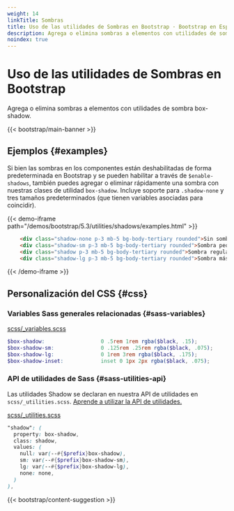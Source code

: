 ```yaml
---
weight: 14
linkTitle: Sombras
title: Uso de las utilidades de Sombras en Bootstrap · Bootstrap en Español v5.3
description: Agrega o elimina sombras a elementos con utilidades de sombra box-shadow.
noindex: true
---
```


# Uso de las utilidades de Sombras en Bootstrap

Agrega o elimina sombras a elementos con utilidades de sombra box-shadow.

{{< bootstrap/main-banner >}}

Ejemplos {#examples}
---------------------

Si bien las sombras en los componentes están deshabilitadas de forma predeterminada en Bootstrap y se pueden habilitar a través de `$enable-shadows`, también puedes agregar o eliminar rápidamente una sombra con nuestras clases de utilidad `box-shadow`. Incluye soporte para `.shadow-none` y tres tamaños predeterminados (que tienen variables asociadas para coincidir).

{{< demo-iframe path="/demos/bootstrap/5.3/utilities/shadows/examples.html" >}}
```html {filename="HTML"}
    <div class="shadow-none p-3 mb-5 bg-body-tertiary rounded">Sin sombra</div>
    <div class="shadow-sm p-3 mb-5 bg-body-tertiary rounded">Sombra pequeña</div>
    <div class="shadow p-3 mb-5 bg-body-tertiary rounded">Sombra regular</div>
    <div class="shadow-lg p-3 mb-5 bg-body-tertiary rounded">Sombra más grande</div>
```
{{< /demo-iframe >}}

Personalización del CSS {#css}
-----------

### Variables Sass generales relacionadas {#sass-variables}

[scss/_variables.scss](https://github.com/twbs/bootstrap/blob/v5.3.2/scss/_variables.scss)

```scss {filename="scss/_variables.scss"}
$box-shadow:                  0 .5rem 1rem rgba($black, .15);
$box-shadow-sm:               0 .125rem .25rem rgba($black, .075);
$box-shadow-lg:               0 1rem 3rem rgba($black, .175);
$box-shadow-inset:            inset 0 1px 2px rgba($black, .075);
```

### API de utilidades de Sass {#sass-utilities-api}

Las utilidades Shadow se declaran en nuestra API de utilidades en `scss/_utilities.scss`. [Aprende a utilizar la API de utilidades.](/bootstrap/5.3/utilities/api/#using-the-api)

[scss/_utilities.scss](https://github.com/twbs/bootstrap/blob/v5.3.2/scss/_utilities.scss)

```scss {filename="scss/_utilities.scss"}
"shadow": (
  property: box-shadow,
  class: shadow,
  values: (
    null: var(--#{$prefix}box-shadow),
    sm: var(--#{$prefix}box-shadow-sm),
    lg: var(--#{$prefix}box-shadow-lg),
    none: none,
  )
),
```

{{< bootstrap/content-suggestion >}}
